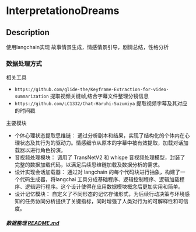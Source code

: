 # InterpretationoDreams

## Description
使用langchain实现 故事情景生成，情感情景引导，剧情总结，性格分析


### 数据处理方式
相关工具
- `https://github.com/glide-the/Keyframe-Extraction-for-video-summarization` 提取视频关键帧,结合字幕文件整理分镜信息
- `https://github.com/LC1332/Chat-Haruhi-Suzumiya` 提取视频字幕及其对应的时间戳

 
主要模块
- 个体心理状态提取思维链： 通过分析剧本和结果，实现了结构化的个体内在心理状态及其行为的驱动力。情感细节从原本的字幕中被有效提取，加载对话加载器以进行角色扮演。
- 音视频处理模块： 调用了 TransNetV2 和 whispe 音视频处理模型，封装了完整的数据加载代码，以满足后续思维链加载及数据分析的需求。
- 设计实现会话加载器： 通过对 langchain 的每个代码块进行抽象，构建了一个代码生成器，将langchai 工具分成基础程序、逻辑控制程序、逻辑加载程序、逻辑运行程序。这个设计使得在应用数据模块概念后更加实用和简单。
- 设计记忆模块： 自定义了不同形态的记忆存储形式，为后续行动决策与环境感知的任务协同分析提供了关键指标，同时增强了人类对行为的可解释性和可信度。


##### 数据整理 [README.md](src%2Fdocs%2FREADME.md)
